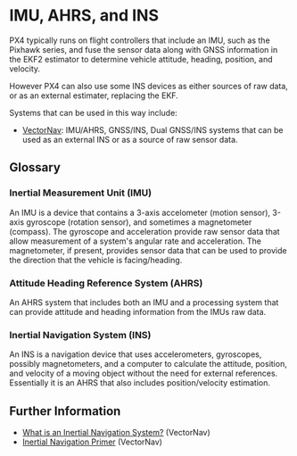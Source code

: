 # IMU, AHRS, and INS

PX4 typically runs on flight controllers that include an IMU, such as the Pixhawk series, and fuse the sensor data along with GNSS information in the EKF2 estimator to determine vehicle attitude, heading, position, and velocity.

However PX4 can also use some INS devices as either sources of raw data, or as an external estimater, replacing the EKF.

Systems that can be used in this way include:

- [VectorNav](../sensor/vectornav.md): IMU/AHRS, GNSS/INS, Dual GNSS/INS systems that can be used as an external INS or as a source of raw sensor data.

## Glossary

### Inertial Measurement Unit (IMU)

An IMU is a device that contains a 3-axis accelometer (motion sensor), 3-axis gyroscope (rotation sensor), and sometimes a magnetometer (compass).
The gyroscope and acceleration provide raw sensor data that allow measurement of a system's angular rate and acceleration.
The magnetometer, if present, provides sensor data that can be used to provide the direction that the vehicle is facing/heading.

### Attitude Heading Reference System (AHRS)

An AHRS system that includes both an IMU and a processing system that can provide attitude and heading information from the IMUs raw data.

### Inertial Navigation System (INS)

An INS is a navigation device that uses accelerometers, gyroscopes, possibly magnetometers, and a computer to calculate the attitude, position, and velocity of a moving object without the need for external references.
Essentially it is an AHRS that also includes position/velocity estimation.

## Further Information

- [What is an Inertial Navigation System?](https://www.vectornav.com/resources/inertial-navigation-articles/what-is-an-ins) (VectorNav)
- [Inertial Navigation Primer](https://www.vectornav.com/resources/inertial-navigation-primer) (VectorNav)
